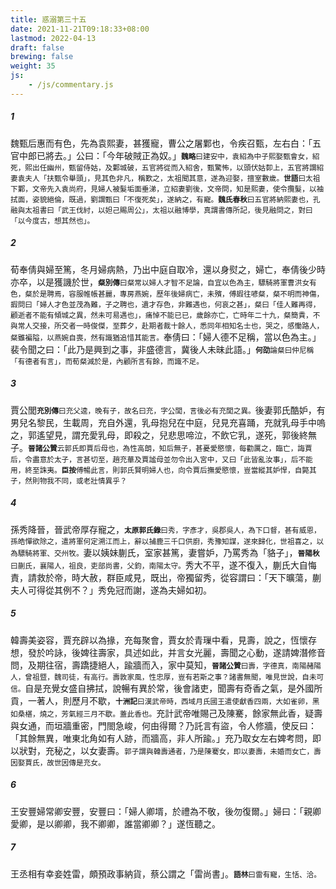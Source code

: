 ```yaml
---
title: 惑溺第三十五
date: 2021-11-21T09:18:33+08:00
lastmod: 2022-04-13
draft: false
brewing: false
weight: 35
js:
    - /js/commentary.js
---
```


##### 1

魏甄后惠而有色，先為袁熙妻，甚獲寵，曹公之屠鄴也，令疾召甄，左右白：「五官中郎已將去。」公曰：「今年破賊正為奴。」<small>**魏略**曰建安中，袁紹為中子熙娶甄會女，紹死，熙出任幽州，甄留侍姑，及鄴城破，五官將從而入紹舍，甄驚怖，以頭伏姑厀上，五官將謂紹妻袁夫人「扶甄令舉頭」，見其色非凡，稱歎之，太祖聞其意，遂為迎娶，擅室數歲。**世語**曰太祖下鄴，文帝先入袁尚府，見婦人被髮垢面垂涕，立紹妻劉後，文帝問，知是熙妻，使令攬髮，以袖拭面，姿貌絕倫，既過，劉謂甄曰「不復死矣」，遂納之，有寵。**魏氏春秋**曰五官將納熙妻也，孔融與太祖書曰「武王伐紂，以妲己賜周公」，太祖以融博學，真謂書傳所記，後見融問之，對曰「以今度古，想其然也」。</small>

##### 2

荀奉倩與婦至篤，冬月婦病熱，乃出中庭自取冷，還以身熨之，婦亡，奉倩後少時亦卒，以是獲譏於世，<small>**粲別傳**曰粲常以婦人才智不足論，自宜以色為主，驃騎將軍曹洪女有色，粲於是聘焉，容服帷帳甚麗，專房燕婉，歷年後婦病亡，未殯，傅嘏往喭粲，粲不明而神傷，嘏問曰「婦人才色並茂為難，子之聘也，遺才存色，非難遇也，何哀之甚」，粲曰「佳人難再得，顧逝者不能有傾城之異，然未可易遇也」，痛悼不能已已，歲餘亦亡，亡時年二十九，粲簡貴，不與常人交接，所交者一時俊傑，至葬夕，赴期者裁十餘人，悉同年相知名士也，哭之，感慟路人，粲雖褊隘，以燕婉自喪，然有識猶追惜其能言。</small>奉倩曰：「婦人德不足稱，當以色為主。」裴令聞之曰：「此乃是興到之事，非盛德言，冀後人未昧此語。」<small>**何劭**論粲曰仲尼稱「有德者有言」，而荀粲減於是，內顧所言有餘，而識不足。</small>

##### 3

賈公閭<small>**充別傳**曰充父逵，晚有子，故名曰充，字公閭，言後必有充閭之異。</small>後妻郭氏酷妒，有男兒名黎民，生載周，充自外還，乳母抱兒在中庭，兒見充喜踊，充就乳母手中嗚之，郭遙望見，謂充愛乳母，即殺之，兒悲思啼泣，不飲它乳，遂死，郭後終無子。<small>**晉諸公贊**云郭氏即賈后母也，為性高朗，知后無子，甚憂愛愍懷，每勸厲之，臨亡，誨賈后，令盡意於太子，言甚切至，趙充華及賈謐母並勿令出入宮中，又曰「此皆亂汝事」，后不能用，終至誅夷。**臣按**傅暢此言，則郭氏賢明婦人也，向令賈后撫愛愍懷，豈當縱其妒悍，自斃其子，然則物我不同，或老壯情異乎？</small>

##### 4

孫秀降晉，晉武帝厚存寵之，<small>**太原郭氏錄**曰秀，字彥才，吳郡吳人，為下口督，甚有威恩，孫皓憚欲除之，遣將軍何定溯江而上，辭以捕鹿三千口供廚，秀豫知謀，遂來歸化，世祖喜之，以為驃騎將軍、交州牧。</small>妻以姨妹蒯氏，室家甚篤，妻嘗妒，乃罵秀為「貉子」，<small>**晉陽秋**曰蒯氏，襄陽人，祖良，吏部尚書，父鈞，南陽太守。</small>秀大不平，遂不復入，蒯氏大自悔責，請救於帝，時大赦，群臣咸見，既出，帝獨留秀，從容謂曰：「天下曠蕩，蒯夫人可得從其例不？」秀免冠而謝，遂為夫婦如初。

##### 5

韓壽美姿容，賈充辟以為掾，充每聚會，賈女於青璅中看，見壽，說之，恆懷存想，發於吟詠，後婢往壽家，具述如此，并言女光麗，壽聞之心動，遂請婢潛修音問，及期往宿，壽蹻捷絕人，踰牆而入，家中莫知，<small>**晉諸公贊**曰壽，字德真，南陽赭陽人，曾祖暨，魏司徒，有高行。壽敦家風，性忠厚，豈有若斯之事？諸書無聞，唯見世說，自未可信。</small>自是充覺女盛自拂拭，說暢有異於常，後會諸吏，聞壽有奇香之氣，是外國所貢，一著人，則歷月不歇，<small>**十洲記**曰漢武帝時，西域月氏國王遣使獻香四兩，大如雀卵，黑如桑椹，燒之，芳氣經三月不歇。蓋此香也。</small>充計武帝唯賜己及陳騫，餘家無此香，疑壽與女通，而垣牆重密，門閤急峻，何由得爾？乃託言有盜，令人修牆，使反曰：「其餘無異，唯東北角如有人跡，而牆高，非人所踰。」充乃取女左右婢考問，即以狀對，充秘之，以女妻壽。<small>郭子謂與韓壽通者，乃是陳騫女，即以妻壽，未婚而女亡，壽因娶賈氏，故世因傳是充女。</small>

##### 6

王安豐婦常卿安豐，安豐曰：「婦人卿壻，於禮為不敬，後勿復爾。」婦曰：「親卿愛卿，是以卿卿，我不卿卿，誰當卿卿？」遂恆聽之。

##### 7

王丞相有幸妾姓雷，頗預政事納貨，蔡公謂之「雷尚書」。<small>**語林**曰雷有寵，生恬、洽。</small>